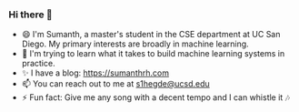 ### Hi there 👋

- 😄 I'm Sumanth, a master's student in the CSE department at UC San Diego. My primary interests are broadly in machine learning. 
- 🌱 I'm trying to learn what it takes to build machine learning systems in practice. 
- ✨ I have a blog: https://sumanthrh.com
- 📫 You can reach out to me at s1hegde@ucsd.edu
- ⚡ Fun fact: Give me any song with a decent tempo and I can whistle it :notes: 

<!--
**SumanthRH/SumanthRH** is a ✨ _special_ ✨ repository because its `README.md` (this file) appears on your GitHub profile.

Here are some ideas to get you started:

- 🔭 I’m currently working on ...
- 🌱 I’m currently learning ...
- 👯 I’m looking to collaborate on ...
- 🤔 I’m looking for help with ...
- 💬 Ask me about ...
- 📫 How to reach me: ...
- 😄 Pronouns: ...
- ⚡ Fun fact: ...
-->
